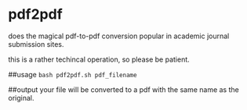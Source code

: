 # pdf2pdf
does the magical pdf-to-pdf conversion popular in academic journal submission sites.

this is a rather techincal operation, so please be patient.

##usage
`bash pdf2pdf.sh pdf_filename`

##output
your file will be converted to a pdf with the same name as the original. 


